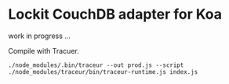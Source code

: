 
# Lockit CouchDB adapter for Koa

work in progress ...

Compile with Tracuer.

```
./node_modules/.bin/traceur --out prod.js --script ./node_modules/traceur/bin/traceur-runtime.js index.js
```
